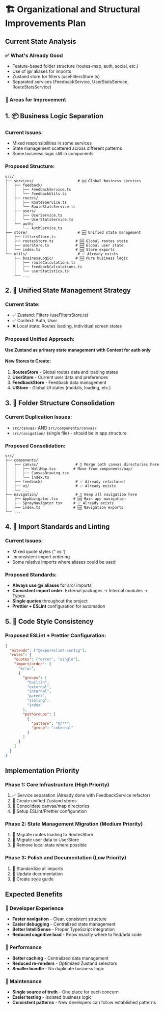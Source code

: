 # 🏗️ Organizational and Structural Improvements Plan

## Current State Analysis

### ✅ What's Already Good
- Feature-based folder structure (routes-map, auth, social, etc.)
- Use of @/ aliases for imports
- Zustand store for filters (useFiltersStore.ts)
- Separated services (FeedbackService, UserStatsService, RouteStatsService)

### 🔧 Areas for Improvement

## 1. 📦 Business Logic Separation

### Current Issues:
- Mixed responsibilities in some services
- State management scattered across different patterns
- Some business logic still in components

### Proposed Structure:
```
src/
├── services/                    # 🆕 Global business services
│   ├── feedback/
│   │   ├── FeedbackService.ts
│   │   └── FeedbackUtils.ts
│   ├── routes/
│   │   ├── RoutesService.ts
│   │   └── RouteStatsService.ts
│   ├── users/
│   │   ├── UserService.ts
│   │   └── UserStatsService.ts
│   └── auth/
│       └── AuthService.ts
├── store/                       # 🆕 Unified state management
│   ├── filtersStore.ts
│   ├── routesStore.ts          # 🆕 Global routes state
│   ├── userStore.ts            # 🆕 Global user state
│   └── index.ts                # 🆕 Store exports
└── utils/                       # ✅ Already exists
    ├── businessLogic/          # 🆕 Pure business logic
    │   ├── routeCalculations.ts
    │   ├── feedbackCalculations.ts
    │   └── userStatistics.ts
    └── ...
```

## 2. 🏪 Unified State Management Strategy

### Current State:
- ✅ Zustand: Filters (useFiltersStore.ts)
- ✅ Context: Auth, User
- ❌ Local state: Routes loading, individual screen states

### Proposed Unified Approach:
**Use Zustand as primary state management with Context for auth only**

#### New Stores to Create:
1. **RoutesStore** - Global routes data and loading states
2. **UserStore** - Current user data and preferences  
3. **FeedbackStore** - Feedback data management
4. **UIStore** - Global UI states (modals, loading, etc.)

## 3. 📁 Folder Structure Consolidation

### Current Duplication Issues:
- `src/canvas/` AND `src/components/canvas/`
- `src/navigation/` (single file) - should be in app structure

### Proposed Consolidation:
```
src/
├── components/
│   ├── canvas/                 # 🔄 Merge both canvas directories here
│   │   ├── WallMap.tsx        # Move from components/map/
│   │   ├── CanvasDrawing.tsx
│   │   └── index.ts
│   ├── feedback/               # ✅ Already refactored
│   ├── ui/                     # ✅ Already exists
│   └── ...
├── navigation/                 # 🔄 Keep all navigation here
│   ├── AppNavigator.tsx       # 🆕 Main app navigation
│   ├── SprayNavigator.tsx     # ✅ Already exists
│   └── index.ts               # 🆕 Navigation exports
└── ...
```

## 4. 📝 Import Standards and Linting

### Current Issues:
- Mixed quote styles (" vs ')
- Inconsistent import ordering
- Some relative imports where aliases could be used

### Proposed Standards:
- **Always use @/ aliases** for src/ imports
- **Consistent import order**: External packages → Internal modules → Types
- **Single quotes** throughout the project
- **Prettier + ESLint** configuration for automation

## 5. 🧹 Code Style Consistency

### Proposed ESLint + Prettier Configuration:
```json
{
  "extends": ["@expo/eslint-config"],
  "rules": {
    "quotes": ["error", "single"],
    "import/order": [
      "error",
      {
        "groups": [
          "builtin",
          "external", 
          "internal",
          "parent",
          "sibling",
          "index"
        ],
        "pathGroups": [
          {
            "pattern": "@/**",
            "group": "internal"
          }
        ]
      }
    ]
  }
}
```

## Implementation Priority

### Phase 1: Core Infrastructure (High Priority)
1. ✅ Service separation (Already done with FeedbackService refactor)
2. 🔄 Create unified Zustand stores
3. 🔄 Consolidate canvas/map directories
4. 🔄 Setup ESLint/Prettier configuration

### Phase 2: State Management Migration (Medium Priority)  
1. 🔄 Migrate routes loading to RoutesStore
2. 🔄 Migrate user data to UserStore
3. 🔄 Remove local state where possible

### Phase 3: Polish and Documentation (Low Priority)
1. 🔄 Standardize all imports
2. 🔄 Update documentation
3. 🔄 Create style guide

## Expected Benefits

### 🎯 Developer Experience
- **Faster navigation** - Clear, consistent structure
- **Easier debugging** - Centralized state management
- **Better IntelliSense** - Proper TypeScript integration
- **Reduced cognitive load** - Know exactly where to find/add code

### 🚀 Performance
- **Better caching** - Centralized data management
- **Reduced re-renders** - Optimized Zustand selectors
- **Smaller bundle** - No duplicate business logic

### 🔧 Maintenance
- **Single source of truth** - One place for each concern
- **Easier testing** - Isolated business logic
- **Consistent patterns** - New developers can follow established patterns
